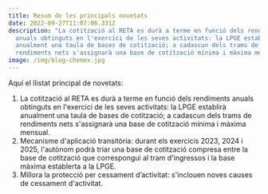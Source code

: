 ```yaml
---
title: Resum de les principals novetats
date: 2022-09-27T11:07:06.331Z
description: "La cotització al RETA es durà a terme en funció dels rendiments
  anuals obtinguts en l'exercici de les seves activitats: la LPGE establirà
  anualment una taula de bases de cotització; a cadascun dels trams de
  rendiments nets s'assignarà una base de cotització mínima i màxima mensual."
image: /img/blog-chemex.jpg
---
```

Aquí el llistat principal de novetats:

1. La cotització al RETA es durà a terme en funció dels rendiments anuals obtinguts en l'exercici de les seves activitats: la LPGE establirà anualment una taula de bases de cotització; a cadascun dels trams de rendiments nets s'assignarà una base de cotització mínima i màxima mensual.
2. Mecanisme d'aplicació transitòria: durant els exercicis 2023, 2024 i 2025, l'autònom podrà triar una base de cotització compresa entre la base de cotització que correspongui al tram d'ingressos i la base màxima establerta a la LPGE.
3. Millora la protecció per cessament d’activitat: s'inclouen noves causes de cessament d'activitat.